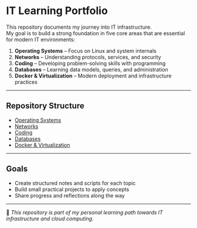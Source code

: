 # IT Learning Portfolio

This repository documents my journey into IT infrastructure.  
My goal is to build a strong foundation in five core areas that are essential for modern IT environments:

1. **Operating Systems** – Focus on Linux and system internals  
2. **Networks** – Understanding protocols, services, and security  
3. **Coding** – Developing problem-solving skills with programming  
4. **Databases** – Learning data models, queries, and administration  
5. **Docker & Virtualization** – Modern deployment and infrastructure practices  

---

## Repository Structure
- [Operating Systems](./Operating-Systems)
- [Networks](./Networks)
- [Coding](./Coding)
- [Databases](./Databases)
- [Docker & Virtualization](./Docker-Virtualization)

---

## Goals
- Create structured notes and scripts for each topic  
- Build small practical projects to apply concepts  
- Share progress and reflections along the way  

---
🚀 *This repository is part of my personal learning path towards IT infrastructure and cloud computing.*

